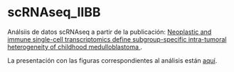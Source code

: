 # scRNAseq_IIBB

Análsiis de datos scRNAseq a partir de la publicación: [Neoplastic and immune single-cell transcriptomics define subgroup-specific intra-tumoral heterogeneity of childhood medulloblastoma ](https://pubmed.ncbi.nlm.nih.gov/34077540/).

La presentación con las figuras correspondientes al análisis están [aquí](https://drive.google.com/drive/folders/1OYIx7cV0vpiSVmPzDnGVXjPSp5GhIfID?usp=sharing).
